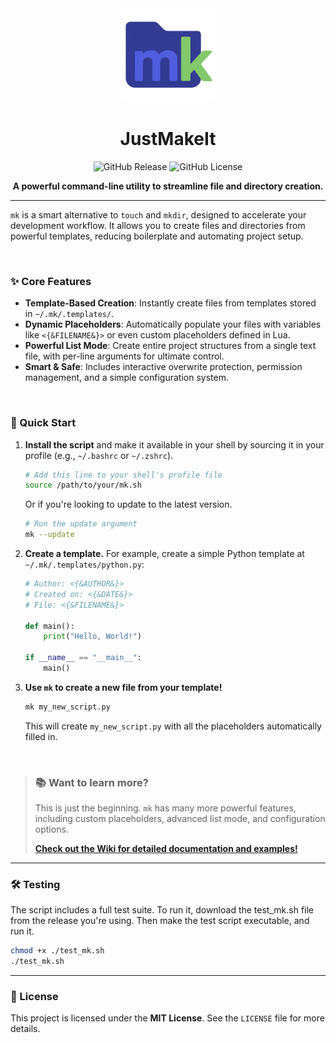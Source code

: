<div align="center">

<img src="./assets/logo.png" width="150px" alt="Project Logo" />

# JustMakeIt

![GitHub Release](https://img.shields.io/github/v/release/NoahBRostant/JustMakeIt?sort=semver&display_name=release&style=flat)
![GitHub License](https://img.shields.io/github/license/NoahBRostant/JustMakeIt)

**A powerful command-line utility to streamline file and directory creation.**

</div>

---

`mk` is a smart alternative to `touch` and `mkdir`, designed to accelerate your development workflow. It allows you to create files and directories from powerful templates, reducing boilerplate and automating project setup.

<br>

### ✨ Core Features

-   **Template-Based Creation**: Instantly create files from templates stored in `~/.mk/.templates/`.
-   **Dynamic Placeholders**: Automatically populate your files with variables like `<{&FILENAME&}>` or even custom placeholders defined in Lua.
-   **Powerful List Mode**: Create entire project structures from a single text file, with per-line arguments for ultimate control.
-   **Smart & Safe**: Includes interactive overwrite protection, permission management, and a simple configuration system.

<br>

### 🚀 Quick Start

1.  **Install the script** and make it available in your shell by sourcing it in your profile (e.g., `~/.bashrc` or `~/.zshrc`).
    ```sh
    # Add this line to your shell's profile file
    source /path/to/your/mk.sh
    ```
    Or if you're looking to update to the latest version.
    ```sh
    # Run the update argument
    mk --update
    ```
    

3.  **Create a template.** For example, create a simple Python template at `~/.mk/.templates/python.py`:
    ```python
    # Author: <{&AUTHOR&}>
    # Created on: <{&DATE&}>
    # File: <{&FILENAME&}>

    def main():
        print("Hello, World!")

    if __name__ == "__main__":
        main()
    ```

4.  **Use `mk` to create a new file from your template!**
    ```bash
    mk my_new_script.py
    ```
    This will create `my_new_script.py` with all the placeholders automatically filled in.

<br>

> ### 📚 **Want to learn more?**
>
> This is just the beginning. `mk` has many more powerful features, including custom placeholders, advanced list mode, and configuration options.
>
> **[Check out the Wiki for detailed documentation and examples!](https://github.com/NoahBRostant/JustMakeIt/wiki)**

---

### 🛠️ Testing

The script includes a full test suite. To run it, download the test_mk.sh file from the release you're using. Then make the test script executable, and run it.

```bash
chmod +x ./test_mk.sh
./test_mk.sh
```

---

### 📜 License

This project is licensed under the **MIT License**. See the `LICENSE` file for more details.
